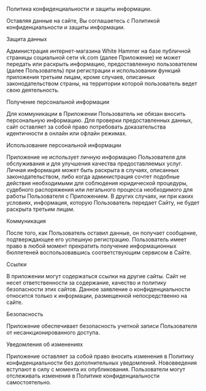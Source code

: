 Политика конфиденциальности и защиты информации.

Оставляя данные на сайте, Вы соглашаетесь с Политикой конфиденциальности и защиты информации. 

Защита данных 

Администрация интернет-магазина White Hammer на базе публичной страницы социальной сети vk.com (далее Приложение) не может передать или раскрыть информацию, предоставленную пользователем (далее Пользователь) при регистрации и использовании функций приложения третьим лицам, кроме случаев, описанных законодательством страны, на территории которой пользователь ведет свою деятельность. 

Получение персональной информации 

Для коммуникации в Приложении Пользователь не обязан вносить персональную информацию. Для проверки предоставленных данных, сайт оставляет за собой право потребовать доказательства идентичности в онлайн или офлайн режимах.

Использование персональной информации 

Приложение не использует личную информацию Пользователя для обслуживания и для улучшения качества предоставляемых услуг. Личная информация может быть раскрыта в случаях, описанных законодательством, либо когда администрация сочтет подобные действия необходимыми для соблюдения юридической процедуры, судебного распоряжения или легального процесса необходимого для работы Пользователя с Приложением. В других случаях, ни при каких условиях, информация, которую Пользователь передает Сайту, не будет раскрыта третьим лицам.

Коммуникация 

После того, как Пользователь оставил данные, он получает сообщение, подтверждающее его успешную регистрацию. Пользователь имеет право в любой момент прекратить получение информационных бюллетеней воспользовавшись соответствующим сервисом в Сайте.

Ссылки 

В приложении могут содержаться ссылки на другие сайты. Сайт не несет ответственности за содержание, качество и политику безопасности этих сайтов. Данное заявление о конфиденциальности относится только к информации, размещенной непосредственно на сайте. 

Безопасность 

Приложение обеспечивает безопасность учетной записи Пользователя от несанкционированного доступа. 

Уведомления об изменениях 

Приложение оставляет за собой право вносить изменения в Политику конфиденциальности без дополнительных уведомлений. Нововведения вступают в силу с момента их опубликования. Пользователи могут отслеживать изменения в Политике конфиденциальности самостоятельно.
